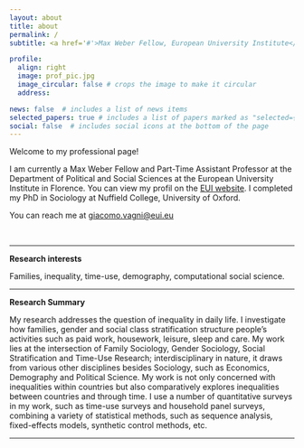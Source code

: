 ```yaml
---
layout: about
title: about
permalink: /
subtitle: <a href='#'>Max Weber Fellow, European University Institute</a>

profile:
  align: right
  image: prof_pic.jpg
  image_circular: false # crops the image to make it circular
  address:

news: false  # includes a list of news items
selected_papers: true # includes a list of papers marked as "selected={true}"
social: false  # includes social icons at the bottom of the page
---
```


Welcome to my professional page!

I am currently a Max Weber Fellow and Part-Time Assistant Professor at the Department of Political and Social Sciences at the European University Institute in Florence. You can view my profil on the [EUI website](https://www.eui.eu/people?id=giacomo-vagni). I completed my PhD in Sociology at Nuffield College, University of Oxford.

You can reach me at [giacomo.vagni@eui.eu](mailto:giacomo.vagni@eui.eu)

&nbsp;
&nbsp;
&nbsp;
&nbsp;

-------------

**Research interests**

Families, inequality, time-use, demography, computational social science.

-------------

**Research Summary**

My research addresses the question of inequality in daily life. I investigate how families, gender and social class stratification structure people’s activities such as paid work, housework, leisure, sleep and care. My work lies at the intersection of Family Sociology, Gender Sociology, Social Stratification and Time-Use Research; interdisciplinary in nature, it draws from various other disciplines besides Sociology, such as Economics, Demography and Political Science. My work is not only concerned with inequalities within countries but also comparatively explores inequalities between countries and through time. I use a number of quantitative surveys in my work, such as time-use surveys and household panel surveys, combining a variety of statistical methods, such as sequence analysis, fixed-effects models, synthetic control methods, etc.



-------------
